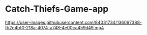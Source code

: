 # Catch-Thiefs-Game-app


https://user-images.githubusercontent.com/84031734/136097388-fb2e4bf0-218a-4074-a748-4e00ca459d49.mp4

